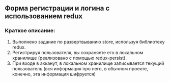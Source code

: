 ## Форма регистрации и логина с использованием redux

### Краткое описание:

1. Выполнено задание по развертвыванию store, используя библиотеку redux.
2. Регистрируя пользователя, вы сохраняете его в локальном хранилище (реализовано с помощью redux-persist).
3. При входе в акканут, в локальном хранилище записывается текущий пользователь (вся информация про него, в обычном проекте, конечно, эта информация шифруется)
